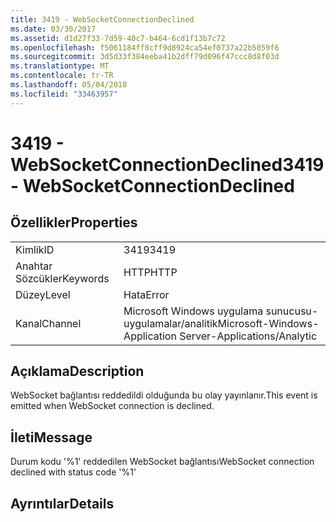 ```yaml
---
title: 3419 - WebSocketConnectionDeclined
ms.date: 03/30/2017
ms.assetid: d1d27f33-7d59-40c7-b464-6cd1f13b7c72
ms.openlocfilehash: f5061184ff8cff9d8924ca54ef0737a22b5059f6
ms.sourcegitcommit: 3d5d33f384eeba41b2dff79d096f47ccc8d8f03d
ms.translationtype: MT
ms.contentlocale: tr-TR
ms.lasthandoff: 05/04/2018
ms.locfileid: "33463957"
---
```

# <a name="3419---websocketconnectiondeclined"></a><span data-ttu-id="8317f-102">3419 - WebSocketConnectionDeclined</span><span class="sxs-lookup"><span data-stu-id="8317f-102">3419 - WebSocketConnectionDeclined</span></span>
## <a name="properties"></a><span data-ttu-id="8317f-103">Özellikler</span><span class="sxs-lookup"><span data-stu-id="8317f-103">Properties</span></span>  
  
|||  
|-|-|  
|<span data-ttu-id="8317f-104">Kimlik</span><span class="sxs-lookup"><span data-stu-id="8317f-104">ID</span></span>|<span data-ttu-id="8317f-105">3419</span><span class="sxs-lookup"><span data-stu-id="8317f-105">3419</span></span>|  
|<span data-ttu-id="8317f-106">Anahtar Sözcükler</span><span class="sxs-lookup"><span data-stu-id="8317f-106">Keywords</span></span>|<span data-ttu-id="8317f-107">HTTP</span><span class="sxs-lookup"><span data-stu-id="8317f-107">HTTP</span></span>|  
|<span data-ttu-id="8317f-108">Düzey</span><span class="sxs-lookup"><span data-stu-id="8317f-108">Level</span></span>|<span data-ttu-id="8317f-109">Hata</span><span class="sxs-lookup"><span data-stu-id="8317f-109">Error</span></span>|  
|<span data-ttu-id="8317f-110">Kanal</span><span class="sxs-lookup"><span data-stu-id="8317f-110">Channel</span></span>|<span data-ttu-id="8317f-111">Microsoft Windows uygulama sunucusu-uygulamalar/analitik</span><span class="sxs-lookup"><span data-stu-id="8317f-111">Microsoft-Windows-Application Server-Applications/Analytic</span></span>|  
  
## <a name="description"></a><span data-ttu-id="8317f-112">Açıklama</span><span class="sxs-lookup"><span data-stu-id="8317f-112">Description</span></span>  
 <span data-ttu-id="8317f-113">WebSocket bağlantısı reddedildi olduğunda bu olay yayınlanır.</span><span class="sxs-lookup"><span data-stu-id="8317f-113">This event is emitted when WebSocket connection is declined.</span></span>  
  
## <a name="message"></a><span data-ttu-id="8317f-114">İleti</span><span class="sxs-lookup"><span data-stu-id="8317f-114">Message</span></span>  
 <span data-ttu-id="8317f-115">Durum kodu '%1' reddedilen WebSocket bağlantısı</span><span class="sxs-lookup"><span data-stu-id="8317f-115">WebSocket connection declined with status code '%1'</span></span>  
  
## <a name="details"></a><span data-ttu-id="8317f-116">Ayrıntılar</span><span class="sxs-lookup"><span data-stu-id="8317f-116">Details</span></span>
